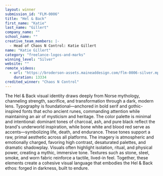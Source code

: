 ```yaml
---
layout: winner
submission_id: "FLM-0006"
title: "Hel & Back"
first_name: "Katie"
last_name: "Gillert"
company_name: ""
school_name: ""
creative_team_members: |-
  - Head of Chaos N Control: Katie Gillert
name: "Katie Gillert"
category: "freelance-logos-and-marks"
winning_level: "Silver"
website: ""
remote_videos:
  - url: "https://broderson-assets.maineaddesign.com/flm-0006-silver.mp4"
    duration: 13334
credited_winner: "Chaos N Control"
---
```


The Hel & Back visual identity draws deeply from Norse mythology, channeling strength, sacrifice, and transformation through a dark, modern lens. Typography is foundational—anchored in bold serif and gothic-inspired fonts that echo ancient runes, commanding attention while maintaining an air of mysticism and heritage. The color palette is minimal and intentional: dominant tones of charcoal, ash, and pure black reflect the brand's underworld inspiration, while bone white and blood red serve as accents—symbolizing life, death, and endurance. These tones support a raw, primal aesthetic across all platforms. The imagery is atmospheric and emotionally charged, favoring high contrast, desaturated palettes, and dramatic shadowplay. Visuals often highlight isolation, ritual, and physical power, creating a mythic, immersive tone. Textures such as stone, steel, smoke, and worn fabric reinforce a tactile, lived-in feel. Together, these elements create a cohesive visual language that embodies the Hel & Back ethos: forged in darkness, built to endure.
